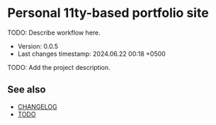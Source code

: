 <!--
@since 2024.05.04, 21:07
@changed 2024.05.04, 21:07
-->

# Personal 11ty-based portfolio site

TODO: Describe workflow here.

- Version: 0.0.5
- Last changes timestamp: 2024.06.22 00:18 +0500

TODO: Add the project description.

## See also

- [CHANGELOG](CHANGELOG.md)
- [TODO](TODO.md)

